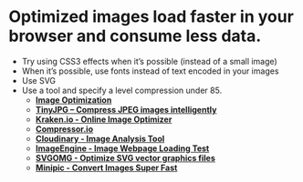 # Optimized images **load faster** in your browser and **consume less data**.

- Try using CSS3 effects when it’s possible (instead of a small image)
- When it’s possible, use fonts instead of text encoded in your images
- Use SVG
- Use a tool and specify a level compression under 85.
    - [**Image Optimization**](https://developers.google.com/web/fundamentals/performance/optimizing-content-efficiency/image-optimization)
    - [**TinyJPG – Compress JPEG images intelligently**](https://tinyjpg.com/)
    - [**Kraken.io - Online Image Optimizer**](https://kraken.io/web-interface)
    - [**Compressor.io**](https://compressor.io/compress)
    - [**Cloudinary - Image Analysis Tool**](https://webspeedtest.cloudinary.com/)
    - [**ImageEngine - Image Webpage Loading Test**](https://demo.imgeng.in/)
    - [**SVGOMG - Optimize SVG vector graphics files**](https://jakearchibald.github.io/svgomg/)
    - [**Minipic - Convert Images Super Fast**](https://minipic.app/)